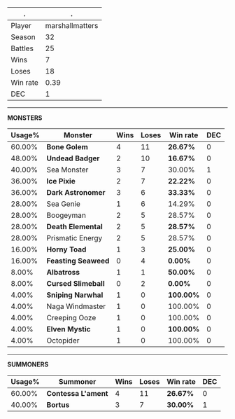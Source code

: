 .|.
|-|-
Player|marshallmatters
Season|32
Battles|25
Wins|7
Loses|18
Win rate|0.39
DEC|1

---
**MONSTERS**

Usage%|Monster|Wins|Loses|Win rate|DEC|
-|-|-|-|-|-|
60.00%|**Bone Golem**|4|11|**26.67%**|0|
48.00%|**Undead Badger**|2|10|**16.67%**|0|
40.00%|Sea Monster|3|7|30.00%|1|
36.00%|**Ice Pixie**|2|7|**22.22%**|0|
36.00%|**Dark Astronomer**|3|6|**33.33%**|0|
28.00%|Sea Genie|1|6|14.29%|0|
28.00%|Boogeyman|2|5|28.57%|0|
28.00%|**Death Elemental**|2|5|**28.57%**|0|
28.00%|Prismatic Energy|2|5|28.57%|0|
16.00%|**Horny Toad**|1|3|**25.00%**|0|
16.00%|**Feasting Seaweed**|0|4|**0.00%**|0|
8.00%|**Albatross**|1|1|**50.00%**|0|
8.00%|**Cursed Slimeball**|0|2|**0.00%**|0|
4.00%|**Sniping Narwhal**|1|0|**100.00%**|0|
4.00%|Naga Windmaster|1|0|100.00%|0|
4.00%|Creeping Ooze|1|0|100.00%|0|
4.00%|**Elven Mystic**|1|0|**100.00%**|0|
4.00%|Octopider|1|0|100.00%|0|

---
**SUMMONERS**

Usage%|Summoner|Wins|Loses|Win rate|DEC|
-|-|-|-|-|-|
60.00%|**Contessa L'ament**|4|11|**26.67%**|0|
40.00%|**Bortus**|3|7|**30.00%**|1|
